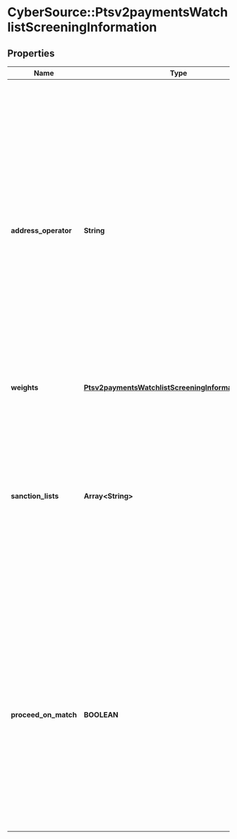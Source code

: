 # CyberSource::Ptsv2paymentsWatchlistScreeningInformation

## Properties
Name | Type | Description | Notes
------------ | ------------- | ------------- | -------------
**address_operator** | **String** | Parts of the customer&#39;s information that must match with an entry in the DPL (denied parties list) before a match occurs. This field can contain one of the following values: - AND: (default) The customer&#39;s name or company and the customer&#39;s address must appear in the database. - OR: The customer&#39;s name must appear in the database. - IGNORE: You want the service to detect a match only of the customer&#39;s name or company but not of the address.  | [optional] 
**weights** | [**Ptsv2paymentsWatchlistScreeningInformationWeights**](Ptsv2paymentsWatchlistScreeningInformationWeights.md) |  | [optional] 
**sanction_lists** | **Array&lt;String&gt;** | Use this field to specify which list(s) you want checked with the request. The reply will include the list name as well as the response data. To check against multiple lists, enter multiple list codes separated by a caret (^). For more information, see \&quot;Restricted and Denied Parties List,\&quot; page 68.  | [optional] 
**proceed_on_match** | **BOOLEAN** | Indicates whether the transaction should proceed if there is a match. Possible values: - &#x60;true&#x60;: Transaction proceeds even when match is found in the Denied Parties List. The match is noted in the response. - &#x60;false&#x60;: Normal watchlist screening behavior occurs. (Transaction stops if a match to DPL occurs. Transaction proceeds if no match.)  | [optional] 


